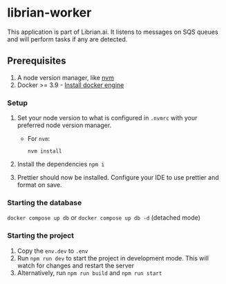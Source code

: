 
# librian-worker

This application is part of Librian.ai. It listens to messages on SQS queues and will perform tasks if any are detected.

## Prerequisites

1. A node version manager, like [nvm](https://formulae.brew.sh/formula/nvm)
2. Docker >= 3.9 - [Install docker engine](https://docs.docker.com/engine/install/)

### Setup

1. Set your node version to what is configured in `.nvmrc` with your preferred node version manager.

    - For `nvm`:
      ```shell
      nvm install
      ```

2. Install the dependencies `npm i`
3. Prettier should now be installed. Configure your IDE to use prettier and format on save.

### Starting the database

`docker compose up db` or `docker compose up db -d` (detached mode)

### Starting the project

1. Copy the `env.dev` to `.env`
2. Run `npm run dev` to start the project in development mode. This will watch for changes and restart the server
3. Alternatively, run `npm run build` and `npm run start`


